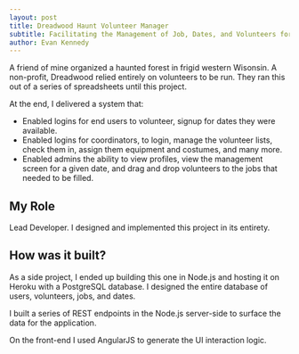 ```yaml
---
layout: post
title: Dreadwood Haunt Volunteer Manager
subtitle: Facilitating the Management of Job, Dates, and Volunteers for a Local Haunted Forest Attraction
author: Evan Kennedy
---
```


A friend of mine organized a haunted forest in frigid western Wisonsin. A non-profit, Dreadwood relied entirely on volunteers to be run. They ran this out of a series of spreadsheets until this project.

At the end, I delivered a system that:

- Enabled logins for end users to volunteer, signup for dates they were available.
- Enabled logins for coordinators, to login, manage the volunteer lists, check them in, assign them equipment and costumes, and many more.
- Enabled admins the ability to view profiles, view the management screen for a given date, and drag and drop volunteers to the jobs that needed to be filled.

## My Role

Lead Developer. I designed and implemented this project in its entirety.

## How was it built?

As a side project, I ended up building this one in Node.js and hosting it on Heroku with a PostgreSQL database. I designed the entire database of users, volunteers, jobs, and dates. 

I built a series of REST endpoints in the Node.js server-side to surface the data for the application. 

On the front-end I used AngularJS to generate the UI interaction logic.